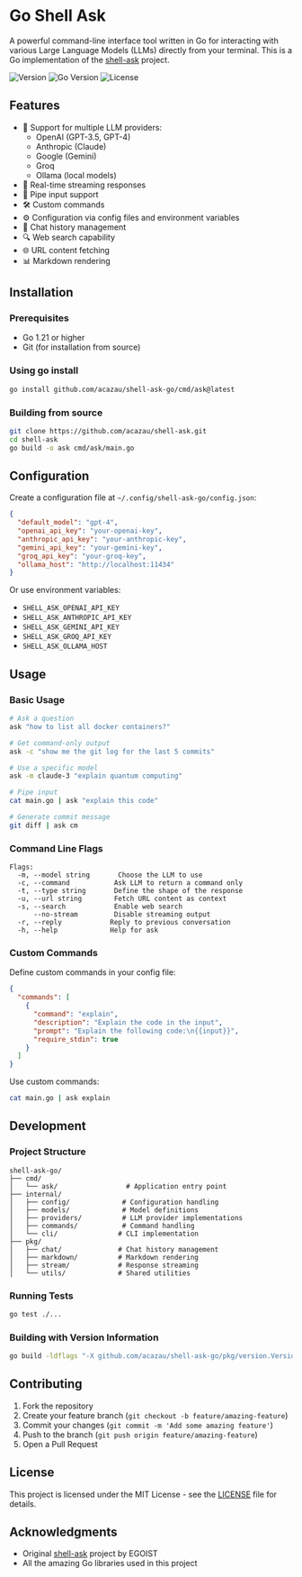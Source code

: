 # Go Shell Ask

A powerful command-line interface tool written in Go for interacting with various Large Language Models (LLMs) directly from your terminal. This is a Go implementation of the [shell-ask](https://github.com/egoist/shell-ask) project.

![Version](https://img.shields.io/badge/version-0.1.0-blue)
![Go Version](https://img.shields.io/badge/go-%3E%3D1.21-blue)
![License](https://img.shields.io/badge/license-MIT-green)

## Features

- 🤖 Support for multiple LLM providers:
  - OpenAI (GPT-3.5, GPT-4)
  - Anthropic (Claude)
  - Google (Gemini)
  - Groq
  - Ollama (local models)
- 🔄 Real-time streaming responses
- 📝 Pipe input support
- 🛠️ Custom commands
- ⚙️ Configuration via config files and environment variables
- 💬 Chat history management
- 🔍 Web search capability
- 🌐 URL content fetching
- 📊 Markdown rendering

## Installation

### Prerequisites

- Go 1.21 or higher
- Git (for installation from source)

### Using go install

```bash
go install github.com/acazau/shell-ask-go/cmd/ask@latest
```

### Building from source

```bash
git clone https://github.com/acazau/shell-ask.git
cd shell-ask
go build -o ask cmd/ask/main.go
```

## Configuration

Create a configuration file at `~/.config/shell-ask-go/config.json`:

```json
{
  "default_model": "gpt-4",
  "openai_api_key": "your-openai-key",
  "anthropic_api_key": "your-anthropic-key",
  "gemini_api_key": "your-gemini-key",
  "groq_api_key": "your-groq-key",
  "ollama_host": "http://localhost:11434"
}
```

Or use environment variables:
- `SHELL_ASK_OPENAI_API_KEY`
- `SHELL_ASK_ANTHROPIC_API_KEY`
- `SHELL_ASK_GEMINI_API_KEY`
- `SHELL_ASK_GROQ_API_KEY`
- `SHELL_ASK_OLLAMA_HOST`

## Usage

### Basic Usage

```bash
# Ask a question
ask "how to list all docker containers?"

# Get command-only output
ask -c "show me the git log for the last 5 commits"

# Use a specific model
ask -m claude-3 "explain quantum computing"

# Pipe input
cat main.go | ask "explain this code"

# Generate commit message
git diff | ask cm
```

### Command Line Flags

```
Flags:
  -m, --model string       Choose the LLM to use
  -c, --command           Ask LLM to return a command only
  -t, --type string       Define the shape of the response
  -u, --url string        Fetch URL content as context
  -s, --search            Enable web search
      --no-stream         Disable streaming output
  -r, --reply            Reply to previous conversation
  -h, --help             Help for ask
```

### Custom Commands

Define custom commands in your config file:

```json
{
  "commands": [
    {
      "command": "explain",
      "description": "Explain the code in the input",
      "prompt": "Explain the following code:\n{{input}}",
      "require_stdin": true
    }
  ]
}
```

Use custom commands:
```bash
cat main.go | ask explain
```

## Development

### Project Structure

```
shell-ask-go/
├── cmd/
│   └── ask/                 # Application entry point
├── internal/
│   ├── config/             # Configuration handling
│   ├── models/             # Model definitions
│   ├── providers/          # LLM provider implementations
│   ├── commands/           # Command handling
│   └── cli/               # CLI implementation
├── pkg/
│   ├── chat/              # Chat history management
│   ├── markdown/          # Markdown rendering
│   ├── stream/            # Response streaming
│   └── utils/             # Shared utilities
```

### Running Tests

```bash
go test ./...
```

### Building with Version Information

```bash
go build -ldflags "-X github.com/acazau/shell-ask-go/pkg/version.Version=1.0.0 -X github.com/acazau/shell-ask-go/pkg/version.GitCommit=$(git rev-parse HEAD)" ./cmd/ask
```

## Contributing

1. Fork the repository
2. Create your feature branch (`git checkout -b feature/amazing-feature`)
3. Commit your changes (`git commit -m 'Add some amazing feature'`)
4. Push to the branch (`git push origin feature/amazing-feature`)
5. Open a Pull Request

## License

This project is licensed under the MIT License - see the [LICENSE](LICENSE) file for details.

## Acknowledgments

- Original [shell-ask](https://github.com/egoist/shell-ask) project by EGOIST
- All the amazing Go libraries used in this project